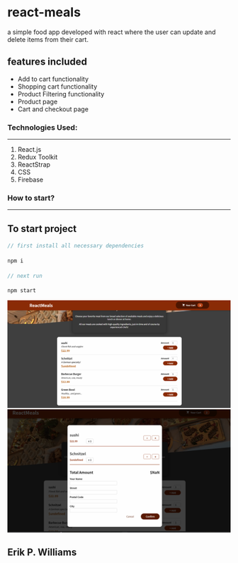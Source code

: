 # react-meals

a simple food app developed with react where the user can update and delete items from their cart. 

## features included 

- Add to cart functionality
- Shopping cart functionality
- Product Filtering functionality
- Product page
- Cart and checkout page




### Technologies Used:

---

1. React.js
2. Redux Toolkit
3. ReactStrap
4. CSS
5. Firebase

### How to start?

---

## To start  project 

```javascript
// first install all necessary dependencies

npm i

// next run

npm start

```

![](./public/meals.png)
![](./public/meal2.png)

## Erik P. Williams